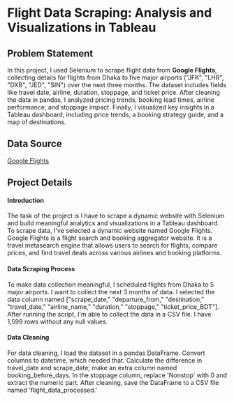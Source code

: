 # Flight Data Scraping: Analysis and Visualizations in Tableau

## Problem Statement
In this project, I used Selenium to scrape flight data from **Google Flights**, collecting details for flights from Dhaka to five major airports ("JFK", "LHR", "DXB", "JED", "SIN") 
over the next three months. The dataset includes fields like travel date, airline, duration, stoppage, and ticket price. After cleaning the data in pandas, I analyzed pricing trends, booking
lead times, airline performance, and stoppage impact. Finally, I visualized key insights in a Tableau dashboard, including price trends, a booking strategy guide, and a map of destinations.

## Data Source
[Google Flights](https://www.google.com/travel/flights)

## Project Details

#### Introduction
The task of the project is I have to scrape a dynamic website with Selenium and build meaningful analytics and visualizations in a Tableau dashboard. To scrape data, I've selected a 
dynamic website named Google Flights. Google Flights is a flight search and booking aggregator website. It is a travel metasearch engine that allows users to search for flights, 
compare prices, and find travel deals across various airlines and booking platforms.

#### Data Scraping Process
To make data collection meaningful, I scheduled flights from Dhaka to 5 major airports. I want to collect the next 3 months of data. I selected the data column named 
["scrape_date," "departure_from," "destination," "travel_date," "airline_name," "duration," "stoppage," "ticket_price_BDT"]. After running the script, I'm able to collect the data 
in a CSV file. I have 1,599 rows without any null values.

#### Data Cleaning
For data cleaning, I load the dataset in a pandas DataFrame. Convert columns to datetime, which needed that. Calculate the difference in travel_date and scrape_date; make an extra column 
named booking_before_days. In the stoppage column, replace 'Nonstop' with 0 and extract the numeric part. After cleaning, save the DataFrame to a CSV file named 'flight_data_processed.'


